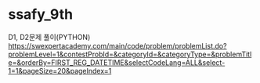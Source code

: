# ssafy_9th

D1, D2문제 풀이(PYTHON)
https://swexpertacademy.com/main/code/problem/problemList.do?problemLevel=1&contestProbId=&categoryId=&categoryType=&problemTitle=&orderBy=FIRST_REG_DATETIME&selectCodeLang=ALL&select-1=1&pageSize=20&pageIndex=1 
